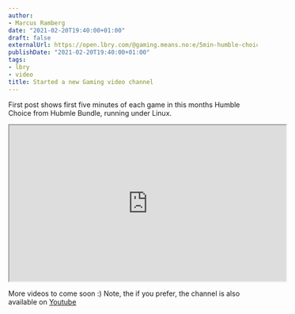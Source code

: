 ```yaml
---
author:
- Marcus Ramberg
date: "2021-02-20T19:40:00+01:00"
draft: false
externalUrl: https://open.lbry.com/@gaming.means.no:e/5min-humble-choice-02-21:8?r=3cvdSDPFnEF4PTDniNjReLdghFxjkhRJ
publishDate: "2021-02-20T19:40:00+01:00"
tags:
- lbry
- video
title: Started a new Gaming video channel
---
```


First post shows first five minutes of each game in this months Humble Choice
from Hubmle Bundle, running under Linux.

<iframe id="lbry-iframe" width="560" height="315" src="https://lbry.tv/$/embed/5min-humble-choice-02-21/89592a7802d3825c3dbb29e8b3a7dd5d8532efc8?r=3cvdSDPFnEF4PTDniNjReLdghFxjkhRJ" allowfullscreen></iframe>

More videos to come soon :) Note, the if you prefer, the channel is also
available on [Youtube](https://www.youtube.com/watch?v=GEaKekwjvCA&feature=youtu.be)
